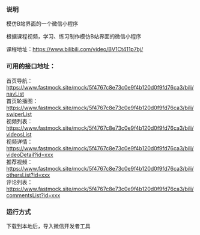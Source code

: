 ### 说明
模仿B站界面的一个微信小程序

根据课程视频，学习、练习制作模仿B站界面的微信小程序

课程地址：https://www.bilibili.com/video/BV1Ct411p7bj/

### 可用的接口地址：
首页导航：
https://www.fastmock.site/mock/5f4767c8e73c0e9f4b120d0f9fd76ca3/bili/navList
<br>首页轮播图：
https://www.fastmock.site/mock/5f4767c8e73c0e9f4b120d0f9fd76ca3/bili/swiperList
<br>视频列表：
https://www.fastmock.site/mock/5f4767c8e73c0e9f4b120d0f9fd76ca3/bili/videosList
<br>视频详情：
https://www.fastmock.site/mock/5f4767c8e73c0e9f4b120d0f9fd76ca3/bili/videoDetail?id=xxx
<br>推荐视频：
https://www.fastmock.site/mock/5f4767c8e73c0e9f4b120d0f9fd76ca3/bili/othersList?id=xxx
<br>评论列表：
https://www.fastmock.site/mock/5f4767c8e73c0e9f4b120d0f9fd76ca3/bili/commentsList?id=xxx

### 运行方式
下载到本地后，导入微信开发者工具
